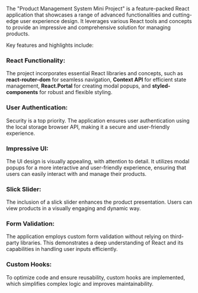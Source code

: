 

The "Product Management System Mini Project" is a feature-packed React application that showcases a range of advanced functionalities and cutting-edge user experience design. It leverages various React tools and concepts to provide an impressive and comprehensive solution for managing products.

Key features and highlights include:
### React Functionality:
The project incorporates essential React libraries and concepts, such as **react-router-dom** for seamless navigation, **Context API** for efficient state management, **React.Portal** for creating modal popups, and **styled-components** for robust and flexible styling.

### User Authentication: 
Security is a top priority. The application ensures user authentication using the local storage browser API, making it a secure and user-friendly experience.

### Impressive UI: 
The UI design is visually appealing, with attention to detail. It utilizes modal popups for a more interactive and user-friendly experience, ensuring that users can easily interact with and manage their products.

### Slick Slider: 
The inclusion of a slick slider enhances the product presentation. Users can view products in a visually engaging and dynamic way.

### Form Validation: 
The application employs custom form validation without relying on third-party libraries. This demonstrates a deep understanding of React and its capabilities in handling user inputs efficiently.

### Custom Hooks: 
To optimize code and ensure reusability, custom hooks are implemented, which simplifies complex logic and improves maintainability.
